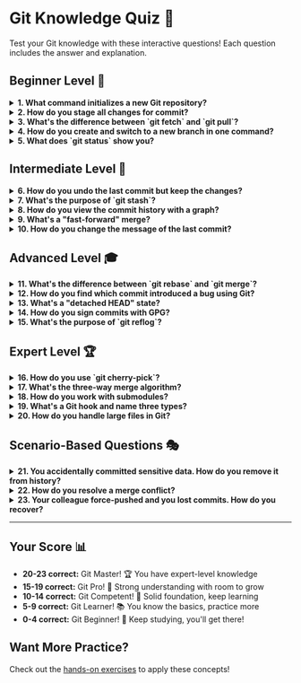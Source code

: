 # Git Knowledge Quiz 🎯

Test your Git knowledge with these interactive questions! Each question includes the answer and explanation.

## Beginner Level 🌱

<details>
<summary><strong>1. What command initializes a new Git repository?</strong></summary>

**Answer:** `git init`

**Explanation:** This command creates a new `.git` directory in your current folder, turning it into a Git repository.
</details>

<details>
<summary><strong>2. How do you stage all changes for commit?</strong></summary>

**Answer:** `git add .` or `git add -A`

**Explanation:** 
- `git add .` stages all changes in the current directory and subdirectories
- `git add -A` stages all changes in the entire repository
</details>

<details>
<summary><strong>3. What's the difference between `git fetch` and `git pull`?</strong></summary>

**Answer:** 
- `git fetch` downloads changes from remote but doesn't merge them
- `git pull` downloads changes AND merges them (fetch + merge)

**Explanation:** Use `fetch` when you want to review changes before integrating them. Use `pull` for a quick update.
</details>

<details>
<summary><strong>4. How do you create and switch to a new branch in one command?</strong></summary>

**Answer:** `git checkout -b branch-name` or `git switch -c branch-name`

**Explanation:** The modern `git switch -c` is preferred in Git 2.23+, as it's more intuitive than `checkout`.
</details>

<details>
<summary><strong>5. What does `git status` show you?</strong></summary>

**Answer:** The current state of your working directory and staging area

**Explanation:** It shows:
- Current branch
- Changes staged for commit
- Changes not staged
- Untracked files
- Branch synchronization status with remote
</details>

## Intermediate Level 🚀

<details>
<summary><strong>6. How do you undo the last commit but keep the changes?</strong></summary>

**Answer:** `git reset --soft HEAD~1`

**Explanation:** 
- `--soft` keeps changes in staging area
- `--mixed` (default) keeps changes but unstages them
- `--hard` discards all changes (dangerous!)
</details>

<details>
<summary><strong>7. What's the purpose of `git stash`?</strong></summary>

**Answer:** Temporarily save uncommitted changes without committing them

**Explanation:** Useful when you need to switch branches but aren't ready to commit. Use `git stash pop` to reapply changes.
</details>

<details>
<summary><strong>8. How do you view the commit history with a graph?</strong></summary>

**Answer:** `git log --graph --oneline --all`

**Explanation:** 
- `--graph` shows branch structure
- `--oneline` shows compact format
- `--all` shows all branches
</details>

<details>
<summary><strong>9. What's a "fast-forward" merge?</strong></summary>

**Answer:** A merge where Git simply moves the branch pointer forward because there's a direct linear path

**Explanation:** Occurs when the target branch hasn't diverged from the source branch. No merge commit is created.
</details>

<details>
<summary><strong>10. How do you change the message of the last commit?</strong></summary>

**Answer:** `git commit --amend -m "New message"`

**Explanation:** Only do this if you haven't pushed the commit yet! Amending rewrites history.
</details>

## Advanced Level 🎓

<details>
<summary><strong>11. What's the difference between `git rebase` and `git merge`?</strong></summary>

**Answer:** 
- `merge` creates a merge commit, preserving branch history
- `rebase` replays commits on top of another branch, creating linear history

**Explanation:** Rebase rewrites history (dangerous for shared branches), while merge preserves it.
</details>

<details>
<summary><strong>12. How do you find which commit introduced a bug using Git?</strong></summary>

**Answer:** `git bisect`

**Explanation:** Binary search through commit history:
1. `git bisect start`
2. `git bisect bad` (mark current as bad)
3. `git bisect good <commit>` (mark known good commit)
4. Git checks out commits for you to test
5. Mark each as good/bad until bug commit is found
</details>

<details>
<summary><strong>13. What's a "detached HEAD" state?</strong></summary>

**Answer:** When HEAD points directly to a commit instead of a branch

**Explanation:** Occurs when you checkout a specific commit. Any new commits will be lost when you switch branches unless you create a new branch.
</details>

<details>
<summary><strong>14. How do you sign commits with GPG?</strong></summary>

**Answer:** 
```bash
git config --global user.signingkey <key-id>
git commit -S -m "Signed commit"
```

**Explanation:** Signed commits prove authorship and haven't been tampered with. GitHub shows a "Verified" badge.
</details>

<details>
<summary><strong>15. What's the purpose of `git reflog`?</strong></summary>

**Answer:** Shows a log of all HEAD pointer updates, even for "lost" commits

**Explanation:** Lifesaver for recovering lost commits, especially after bad rebases or resets. Works even when commits aren't in any branch.
</details>

## Expert Level 🏆

<details>
<summary><strong>16. How do you use `git cherry-pick`?</strong></summary>

**Answer:** `git cherry-pick <commit-hash>`

**Explanation:** Applies changes from a specific commit to your current branch. Useful for selective porting of fixes between branches.
</details>

<details>
<summary><strong>17. What's the three-way merge algorithm?</strong></summary>

**Answer:** Git finds a common ancestor and compares both branches against it to determine changes

**Explanation:** This allows Git to automatically resolve many conflicts by understanding what each branch changed from the common base.
</details>

<details>
<summary><strong>18. How do you work with submodules?</strong></summary>

**Answer:** 
```bash
git submodule add <url>  # Add
git submodule update --init --recursive  # Initialize
git submodule update --remote  # Update to latest
```

**Explanation:** Submodules allow you to include other Git repositories within your repository while keeping histories separate.
</details>

<details>
<summary><strong>19. What's a Git hook and name three types?</strong></summary>

**Answer:** Scripts that run automatically at certain Git events

Common hooks:
- `pre-commit` - runs before commit
- `post-merge` - runs after merge
- `pre-push` - runs before push

**Explanation:** Located in `.git/hooks/`, useful for enforcing standards, running tests, or triggering deployments.
</details>

<details>
<summary><strong>20. How do you handle large files in Git?</strong></summary>

**Answer:** Use Git LFS (Large File Storage)

```bash
git lfs track "*.psd"
git add .gitattributes
git add large-file.psd
git commit -m "Add large file"
```

**Explanation:** LFS stores file pointers in Git while actual files are stored separately, keeping repository size manageable.
</details>

## Scenario-Based Questions 🎭

<details>
<summary><strong>21. You accidentally committed sensitive data. How do you remove it from history?</strong></summary>

**Answer:** Use `git filter-branch` or BFG Repo-Cleaner

```bash
# Using BFG (recommended)
bfg --delete-files passwords.txt
git reflog expire --expire=now --all
git gc --prune=now --aggressive

# Force push to update remote
git push --force
```

**Explanation:** This rewrites entire history. All collaborators must re-clone. Consider rotating the exposed credentials immediately.
</details>

<details>
<summary><strong>22. How do you resolve a merge conflict?</strong></summary>

**Answer:** 
1. Open conflicted files (marked with `<<<<<<<`, `=======`, `>>>>>>>`)
2. Edit to resolve conflicts
3. Remove conflict markers
4. `git add` resolved files
5. `git commit` to complete merge

**Explanation:** You can also use `git mergetool` to launch a visual merge tool.
</details>

<details>
<summary><strong>23. Your colleague force-pushed and you lost commits. How do you recover?</strong></summary>

**Answer:** 
```bash
git reflog  # Find your lost commit
git checkout <lost-commit-hash>
git branch recovered-branch
```

**Explanation:** Reflog saves the day! It keeps a local log of all HEAD movements for 90 days by default.
</details>

---

## Your Score 📊

- **20-23 correct:** Git Master! 🏆 You have expert-level knowledge
- **15-19 correct:** Git Pro! 🌟 Strong understanding with room to grow
- **10-14 correct:** Git Competent! 💪 Solid foundation, keep learning
- **5-9 correct:** Git Learner! 📚 You know the basics, practice more
- **0-4 correct:** Git Beginner! 🌱 Keep studying, you'll get there!

## Want More Practice?

Check out the [hands-on exercises](../exercises/) to apply these concepts!